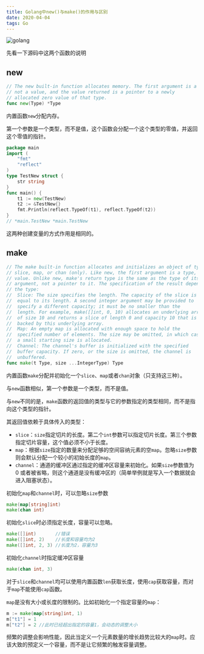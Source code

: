 ```yaml
---
title: Golang中new()与make()的作用与区别
date: 2020-04-04
tags: Go
---
```


![golang](https://blog-static-resources.oss-cn-beijing.aliyuncs.com/blogImg/golang.jpg)

<!--more-->

先看一下源码中这两个函数的说明

## new

```go
// The new built-in function allocates memory. The first argument is a type,
// not a value, and the value returned is a pointer to a newly
// allocated zero value of that type.
func new(Type) *Type
```

内置函数`new`分配内存。

第一个参数是一个类型，而不是值，这个函数会分配一个这个类型的零值，并返回这个零值的指针。

```go
package main
import (
	"fmt"
	"reflect"
)
type TestNew struct {
	str string
}
func main() {
	t1 := new(TestNew)
	t2 := &TestNew{}
	fmt.Println(reflect.TypeOf(t1), reflect.TypeOf(t2))
}
// *main.TestNew *main.TestNew
```

这两种创建变量的方式作用是相同的。

## make

```go
// The make built-in function allocates and initializes an object of type
// slice, map, or chan (only). Like new, the first argument is a type, not a
// value. Unlike new, make's return type is the same as the type of its
// argument, not a pointer to it. The specification of the result depends on
// the type:
//	Slice: The size specifies the length. The capacity of the slice is
//	equal to its length. A second integer argument may be provided to
//	specify a different capacity; it must be no smaller than the
//	length. For example, make([]int, 0, 10) allocates an underlying array
//	of size 10 and returns a slice of length 0 and capacity 10 that is
//	backed by this underlying array.
//	Map: An empty map is allocated with enough space to hold the
//	specified number of elements. The size may be omitted, in which case
//	a small starting size is allocated.
//	Channel: The channel's buffer is initialized with the specified
//	buffer capacity. If zero, or the size is omitted, the channel is
//	unbuffered.
func make(t Type, size ...IntegerType) Type
```

内置函数`make`分配并初始化一个`slice`、`map`或者`chan`对象（只支持这三种）。

与`new`函数相似，第一个参数是一个类型，而不是值。

与`new`不同的是，`make`函数的返回值的类型与它的参数指定的类型相同，而不是指向这个类型的指针。

其返回值依赖于具体传入的类型：

- `slice`：`size`指定切片的长度。第二个`int`参数可以指定切片长度。第三个参数指定切片容量，这个值必须不小于长度。
- `map`：根据`size`指定的数量来分配足够的空间容纳元素的空`map`。忽略`size`参数则会默认分配一个较小的初始长度的`map`。
- `channel`：通道的缓冲区通过指定的缓冲区容量来初始化。如果`size`参数值为 0 或者被省略，则这个通道是没有缓冲区的（简单举例就是写入一个数据就会进入阻塞状态）。



初始化`map`和`channel`时，可以忽略`size`参数

```go
make(map[string]int)
make(chan int)
```

初始化`slice`时必须指定长度，容量可以忽略。

```go
make([]int)       //错误
make([]int, 2)    //长度和容量均为2
make([]int, 2, 3) //长度为2，容量为3
```

初始化`channel`时指定缓冲区容量

```go
make(chan int, 3) 
```

对于`slice`和`channel`均可以使用内置函数`len`获取长度，使用`cap`获取容量，而对于`map`不能使用`cap`函数。



`map`是没有大小或长度的限制的。比如初始化一个指定容量的`map`：

```go
m := make(map[string]int, 1)
m["t1"] = 1
m["t2"] = 2 //此时已经超出指定的容量1，会动态的调整大小
```

频繁的调整会影响性能，因此当定义一个元素数量的增长趋势比较大的`map`时。应该大致的预定义一个容量，而不是让它频繁的触发容量调整。



